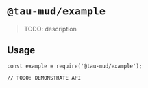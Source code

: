 # `@tau-mud/example`

> TODO: description

## Usage

```
const example = require('@tau-mud/example');

// TODO: DEMONSTRATE API
```
